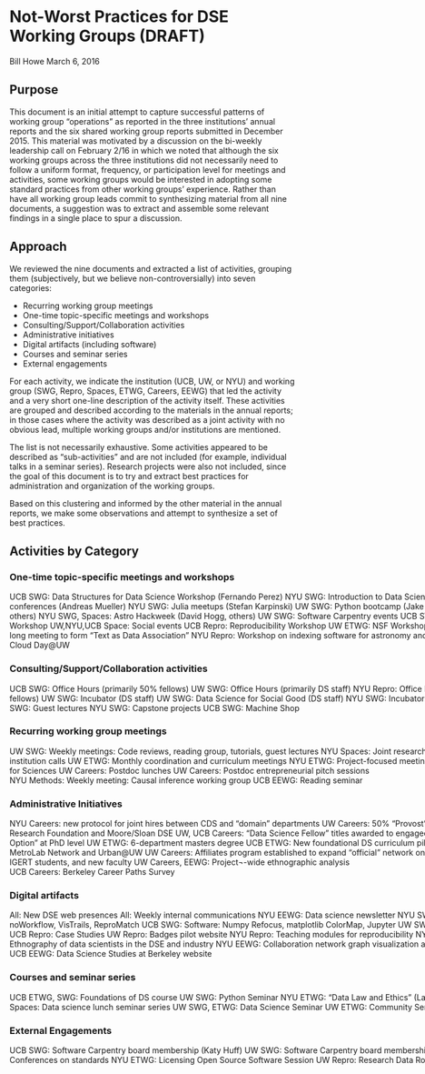 # Not-Worst Practices for DSE Working Groups (DRAFT)

Bill Howe
March 6, 2016

## Purpose

This document is an initial attempt to capture successful patterns of working group “operations” as reported in the three institutions’ annual reports and the six shared working group reports submitted in December 2015.   This material was motivated by a discussion on the bi-weekly leadership call on February 2/16 in which we noted that although the six working groups across the three institutions did not necessarily need to follow a uniform format, frequency, or participation level for meetings and activities, some working groups would be interested in adopting some standard practices from other working groups’ experience.  Rather than have all working group leads commit to synthesizing material from all nine documents, a suggestion was to extract and assemble some relevant findings in a single place to spur a discussion.

## Approach

We reviewed the nine documents and extracted a list of activities, grouping them (subjectively, but we believe non-controversially) into seven categories:

* Recurring working group meetings
* One-time topic-specific meetings and workshops 
* Consulting/Support/Collaboration activities
* Administrative initiatives
* Digital artifacts (including software)
* Courses and seminar series
* External engagements

For each activity, we indicate the institution (UCB, UW, or NYU) and working group (SWG, Repro, Spaces, ETWG, Careers, EEWG) that led the activity and a very short one-line description of the activity itself.  These activities are grouped and described according to the materials in the annual reports; in those cases where the activity was described as a joint activity with no obvious lead, multiple working groups and/or institutions are mentioned.  

The list is not necessarily exhaustive. Some activities appeared to be described as “sub-activities” and are not included (for example, individual talks in a seminar series).  Research projects were also not included, since the goal of this document is to try and extract best practices for administration and organization of the working groups.

Based on this clustering and informed by the other material in the annual reports, we make some observations and attempt to synthesize a set of best practices.

## Activities by Category

<div id="chart_div" style="width:1250px; height: 450px"><div>


### One-time topic-specific meetings and workshops 
UCB SWG: Data Structures for Data Science Workshop (Fernando Perez)
NYU SWG: Introduction to Data Science at IEEE Vis (Claudio Silva)
NYU SWG:  Python for machine learning at conferences (Andreas Mueller)
NYU SWG: Julia meetups (Stefan Karpinski)
UW SWG: Python bootcamp (Jake Vanderplas)
UCB SWG: 200-person Python 3-day course (Josh Bloom, others)
NYU SWG, Spaces: Astro Hackweek (David Hogg, others)
UW SWG: Software Carpentry events
UCB SWG: Software Carpentry events
UW,NYU,UCB Space: Spaces of Sharing Workshop
UW,NYU,UCB Space: Social events
UCB Repro: Reproducibility Workshop
UW ETWG: NSF Workshop on Data Science
UW Careers: Birds-of-a-feather lunches
NYU Careers: day-long meeting to form “Text as Data Association”
NYU Repro: Workshop on indexing software for astronomy and astrophysics 
NYU Methods: Tutorial on Scikit¬Learn 
UW Spaces, SWG: Cloud Day@UW

### Consulting/Support/Collaboration activities
UCB SWG: Office Hours (primarily 50% fellows)
UW SWG: Office Hours (primarily DS staff)
NYU Repro: Office hours on reproducibility (Steeves)
UW SWG: Code Reviews (DS staff and fellows)
UW SWG: Incubator (DS staff)
UW SWG: Data Science for Social Good (DS staff)
NYU SWG: Incubator (staff)
NYU Repro: CERN focused efforts
UCB ETWG: BIDS Collaborative
NYU SWG: Guest lectures
NYU SWG: Capstone projects
UCB SWG: Machine Shop

### Recurring working group meetings
UW SWG: Weekly meetings: Code reviews, reading group, tutorials, guest lectures
NYU Spaces: Joint research meetings with astrophysics group
NYU,UCB,UW Spaces: Bi-weekly cross-institution calls
UW ETWG: Monthly coordination and curriculum meetings
NYU ETWG: Project-focused meetings on cross-institution minors
UCB ETWG: Hacker within
UW ETWG: Python for Sciences
UW Careers: Postdoc lunches
UW Careers: Postdoc entrepreneurial pitch sessions          
NYU Methods: Weekly meeting: Causal inference working group 
UCB EEWG: Reading seminar

### Administrative Initiatives
NYU Careers: new protocol for joint hires between CDS and “domain” departments   UW Careers: 50% “Provost’s Initiative” hires 
UW Careers: Joint postdoc titles between Washington Research Foundation and Moore/Sloan DSE
UW, UCB Careers: “Data Science Fellow” titles awarded to engaged colleagues in various capacities
UW ETWG: “Advanced Data Science Option” at PhD level 
UW ETWG: 6-department masters degree
UCB ETWG: New foundational DS curriculum piloted
UW, NYU, UCB Spaces: New telepresence robots deployed
UW SWG: MetroLab Network and Urban@UW
UW Careers: Affiliates program established to expand “official” network on campus
UW Careers: Dual mentorship protocols established for postdocs, IGERT students, and new faculty
UW Careers, EEWG: Project¬-wide ethnographic analysis   
UCB Careers: Berkeley Career Paths Survey           

### Digital artifacts
All: New DSE web presences
All: Weekly internal communications
NYU EEWG: Data science newsletter
NYU SWG: Software: scikit learn releases
NYU Repro: Software: Reprozip, noWorkflow, VisTrails, ReproMatch
UCB SWG: Software: Numpy Refocus, matplotlib ColorMap, Jupyter
UW SWG: Software: altair, gatspy, astroML, nipy, astropy, mpld3, sqlshare, Myria
UCB Repro: Case Studies
UW Repro: Badges pilot website
NYU Repro: Teaching modules for reproducibility
NYU EEWG: A survey of NYU¬ based scientists designed 
NYU EEWG: Ethnography of data scientists in the DSE and industry 
NYU EEWG: Collaboration network graph visualization and analysis 
UCB Careers: BIDS References Letters      
UCB EEWG: Data Science Studies at Berkeley website

### Courses and seminar series
UCB ETWG, SWG: Foundations of DS course 
UW SWG: Python Seminar 
NYU ETWG: “Data Law and Ethics” (Laura Noren) 
NYU ETWG: “Text as Data” (Arthur Spirling)
NYU Methods, Spaces: Data science lunch seminar series
UW SWG, ETWG: Data Science Seminar
UW ETWG: Community Seminar
UCB Repro: “Reproducible and Collaborative Statistical Data Science”

### External Engagements
UCB SWG: Software Carpentry board membership (Katy Huff)
UW SWG: Software Carpentry board membership (Jake Vanderplas)
NYU, UW, UCB Repro: Engagement with Journals and Conferences on standards
NYU ETWG: Licensing Open Source Software Session 
UW Repro: Research Data Roundtable Discussion with UW Libraries

